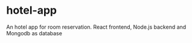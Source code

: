 # hotel-app

An hotel app for room reservation. React frontend, Node.js backend and Mongodb as database
